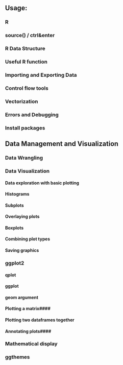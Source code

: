 ## Usage: ##
### R ###
### source() / ctrl&enter ###
### R Data Structure ###
### Useful R function ### 
### Importing and Exporting Data ###
### Control flow tools ###
### Vectorization ###
### Errors and Debugging ###
### Install packages ###
## Data Management and Visualization ##
### Data Wrangling ###
### Data Visualization ###
#### Data exploration with basic plotting ####
#### Histograms ####
#### Subplots ####
#### Overlaying plots ####
#### Boxplots ####
#### Combining plot types ####
#### Saving graphics ####
### ggplot2 ###
#### qplot ####
#### ggplot ####
#### geom argument ####
#### Plotting a matrix####
#### Plotting two dataframes together ####
#### Annotating plots####
### Mathematical display ###
### ggthemes ###

